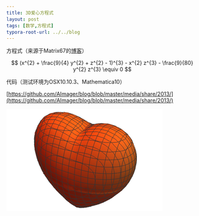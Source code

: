 ```yaml
---
title: 3D爱心方程式
layout: post
tags: [数学,方程式]
typora-root-url: ../../blog
---
```


方程式（来源于Matrix67的[博客](http://www.matrix67.com/blog/archives/223)）

$$
(x^{2} + \frac{9}{4} y^{2} + z^{2} - 1)^{3} - x^{2} z^{3} - \frac{9}{80} y^{2} z^{3} \equiv  0
$$

代码（测试环境为OSX10.10.3、Mathematica10）

[https://github.com/AImager/blog/blob/master/media/share/2013/](https://github.com/AImager/blog/blob/master/media/share/2013/)


![](/media/img/3D_love.png)